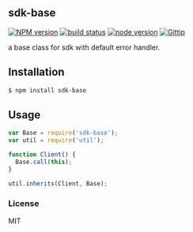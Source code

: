 sdk-base
---------------

[![NPM version][npm-image]][npm-url]
[![build status][travis-image]][travis-url]
[![node version][node-image]][node-url]
[![Gittip][gittip-image]][gittip-url]

[npm-image]: https://img.shields.io/npm/v/sdk-base.svg?style=flat-square
[npm-url]: https://npmjs.org/package/sdk-base
[travis-image]: https://img.shields.io/travis/node-modules/sdk-base.svg?style=flat-square
[travis-url]: https://travis-ci.org/node-modules/sdk-base
[node-image]: https://img.shields.io/badge/node.js-%3E=_0.8-green.svg?style=flat-square
[node-url]: http://nodejs.org/download/
[gittip-image]: https://img.shields.io/gittip/dead_horse.svg?style=flat-square
[gittip-url]: https://www.gittip.com/dead_horse/

a base class for sdk with default error handler.

## Installation

```bash
$ npm install sdk-base
```

## Usage

```js
var Base = require('sdk-base');
var util = require('util');

function Client() {
  Base.call(this);
}

util.inherits(Client, Base);

```

### License

MIT
